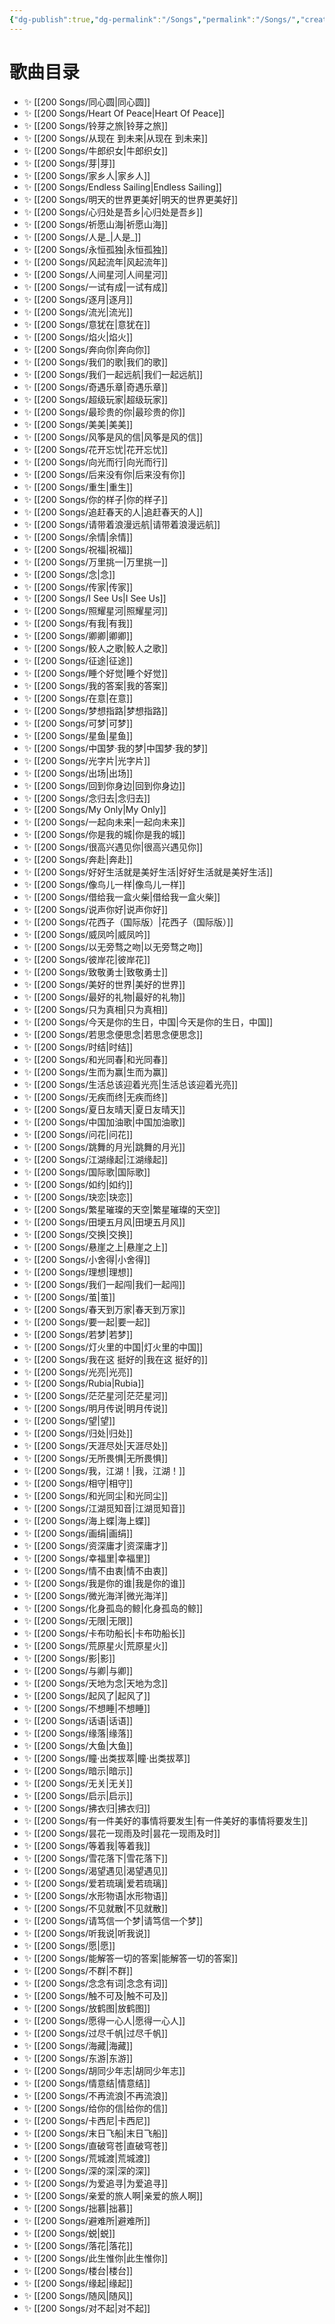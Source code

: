 ```yaml
---
{"dg-publish":true,"dg-permalink":"/Songs","permalink":"/Songs/","created":"2022-11-25T19:22:29.000+08:00","updated":"2023-04-11T12:08:59.000+08:00"}
---
```


# 歌曲目录

- ✨ [[200 Songs/同心圆\|同心圆]]
- ✨ [[200 Songs/Heart Of Peace\|Heart Of Peace]]
- ✨ [[200 Songs/铃芽之旅\|铃芽之旅]]
- ✨ [[200 Songs/从现在 到未来\|从现在 到未来]]
- ✨ [[200 Songs/牛郎织女\|牛郎织女]]
- ✨ [[200 Songs/芽\|芽]]
- ✨ [[200 Songs/家乡人\|家乡人]]
- ✨ [[200 Songs/Endless Sailing\|Endless Sailing]]
- ✨ [[200 Songs/明天的世界更美好\|明天的世界更美好]]
- ✨ [[200 Songs/心归处是吾乡\|心归处是吾乡]]
- ✨ [[200 Songs/祈愿山海\|祈愿山海]]
- ✨ [[200 Songs/人是_\|人是_]]
- ✨ [[200 Songs/永恒孤独\|永恒孤独]]
- ✨ [[200 Songs/风起流年\|风起流年]]
- ✨ [[200 Songs/人间星河\|人间星河]]
- ✨ [[200 Songs/一试有成\|一试有成]]
- ✨ [[200 Songs/逐月\|逐月]]
- ✨ [[200 Songs/流光\|流光]]
- ✨ [[200 Songs/意犹在\|意犹在]]
- ✨ [[200 Songs/焰火\|焰火]]
- ✨ [[200 Songs/奔向你\|奔向你]]
- ✨ [[200 Songs/我们的歌\|我们的歌]]
- ✨ [[200 Songs/我们一起远航\|我们一起远航]]
- ✨ [[200 Songs/奇遇乐章\|奇遇乐章]]
- ✨ [[200 Songs/超级玩家\|超级玩家]]
- ✨ [[200 Songs/最珍贵的你\|最珍贵的你]]
- ✨ [[200 Songs/美美\|美美]]
- ✨ [[200 Songs/风筝是风的信\|风筝是风的信]]
- ✨ [[200 Songs/花开忘忧\|花开忘忧]]
- ✨ [[200 Songs/向光而行\|向光而行]]
- ✨ [[200 Songs/后来没有你\|后来没有你]]
- ✨ [[200 Songs/重生\|重生]]
- ✨ [[200 Songs/你的样子\|你的样子]]
- ✨ [[200 Songs/追赶春天的人\|追赶春天的人]]
- ✨ [[200 Songs/请带着浪漫远航\|请带着浪漫远航]]
- ✨ [[200 Songs/余情\|余情]]
- ✨ [[200 Songs/祝福\|祝福]]
- ✨ [[200 Songs/万里挑一\|万里挑一]]
- ✨ [[200 Songs/念\|念]]
- ✨ [[200 Songs/传家\|传家]]
- ✨ [[200 Songs/I See Us\|I See Us]]
- ✨ [[200 Songs/照耀星河\|照耀星河]]
- ✨ [[200 Songs/有我\|有我]]
- ✨ [[200 Songs/卿卿\|卿卿]]
- ✨ [[200 Songs/鲛人之歌\|鲛人之歌]]
- ✨ [[200 Songs/征途\|征途]]
- ✨ [[200 Songs/睡个好觉\|睡个好觉]]
- ✨ [[200 Songs/我的答案\|我的答案]]
- ✨ [[200 Songs/在意\|在意]]
- ✨ [[200 Songs/梦想指路\|梦想指路]]
- ✨ [[200 Songs/可梦\|可梦]]
- ✨ [[200 Songs/星鱼\|星鱼]]
- ✨ [[200 Songs/中国梦·我的梦\|中国梦·我的梦]]
- ✨ [[200 Songs/光字片\|光字片]]
- ✨ [[200 Songs/出场\|出场]]
- ✨ [[200 Songs/回到你身边\|回到你身边]]
- ✨ [[200 Songs/念归去\|念归去]]
- ✨ [[200 Songs/My Only\|My Only]]
- ✨ [[200 Songs/一起向未来\|一起向未来]]
- ✨ [[200 Songs/你是我的城\|你是我的城]]
- ✨ [[200 Songs/很高兴遇见你\|很高兴遇见你]]
- ✨ [[200 Songs/奔赴\|奔赴]]
- ✨ [[200 Songs/好好生活就是美好生活\|好好生活就是美好生活]]
- ✨ [[200 Songs/像鸟儿一样\|像鸟儿一样]]
- ✨ [[200 Songs/借给我一盒火柴\|借给我一盒火柴]]
- ✨ [[200 Songs/说声你好\|说声你好]]
- ✨ [[200 Songs/花西子（国际版）\|花西子（国际版）]]
- ✨ [[200 Songs/威凤吟\|威凤吟]]
- ✨ [[200 Songs/以无旁骛之吻\|以无旁骛之吻]]
- ✨ [[200 Songs/彼岸花\|彼岸花]]
- ✨ [[200 Songs/致敬勇士\|致敬勇士]]
- ✨ [[200 Songs/美好的世界\|美好的世界]]
- ✨ [[200 Songs/最好的礼物\|最好的礼物]]
- ✨ [[200 Songs/只为真相\|只为真相]]
- ✨ [[200 Songs/今天是你的生日，中国\|今天是你的生日，中国]]
- ✨ [[200 Songs/若思念便思念\|若思念便思念]]
- ✨ [[200 Songs/时结\|时结]]
- ✨ [[200 Songs/和光同春\|和光同春]]
- ✨ [[200 Songs/生而为赢\|生而为赢]]
- ✨ [[200 Songs/生活总该迎着光亮\|生活总该迎着光亮]]
- ✨ [[200 Songs/无疾而终\|无疾而终]]
- ✨ [[200 Songs/夏日友晴天\|夏日友晴天]]
- ✨ [[200 Songs/中国加油歌\|中国加油歌]]
- ✨ [[200 Songs/问花\|问花]]
- ✨ [[200 Songs/跳舞的月光\|跳舞的月光]]
- ✨ [[200 Songs/江湖缘起\|江湖缘起]]
- ✨ [[200 Songs/国际歌\|国际歌]]
- ✨ [[200 Songs/如约\|如约]]
- ✨ [[200 Songs/玦恋\|玦恋]]
- ✨ [[200 Songs/繁星璀璨的天空\|繁星璀璨的天空]]
- ✨ [[200 Songs/田埂五月风\|田埂五月风]]
- ✨ [[200 Songs/交换\|交换]]
- ✨ [[200 Songs/悬崖之上\|悬崖之上]]
- ✨ [[200 Songs/小舍得\|小舍得]]
- ✨ [[200 Songs/理想\|理想]]
- ✨ [[200 Songs/我们一起闯\|我们一起闯]]
- ✨ [[200 Songs/茧\|茧]]
- ✨ [[200 Songs/春天到万家\|春天到万家]]
- ✨ [[200 Songs/要一起\|要一起]]
- ✨ [[200 Songs/若梦\|若梦]]
- ✨ [[200 Songs/灯火里的中国\|灯火里的中国]]
- ✨ [[200 Songs/我在这 挺好的\|我在这 挺好的]]
- ✨ [[200 Songs/光亮\|光亮]]
- ✨ [[200 Songs/Rubia\|Rubia]]
- ✨ [[200 Songs/茫茫星河\|茫茫星河]]
- ✨ [[200 Songs/明月传说\|明月传说]]
- ✨ [[200 Songs/望\|望]]
- ✨ [[200 Songs/归处\|归处]]
- ✨ [[200 Songs/天涯尽处\|天涯尽处]]
- ✨ [[200 Songs/无所畏惧\|无所畏惧]]
- ✨ [[200 Songs/我，江湖！\|我，江湖！]]
- ✨ [[200 Songs/相守\|相守]]
- ✨ [[200 Songs/和光同尘\|和光同尘]]
- ✨ [[200 Songs/江湖觅知音\|江湖觅知音]]
- ✨ [[200 Songs/海上蝶\|海上蝶]]
- ✨ [[200 Songs/画绢\|画绢]]
- ✨ [[200 Songs/资深庸才\|资深庸才]]
- ✨ [[200 Songs/幸福里\|幸福里]]
- ✨ [[200 Songs/情不由衷\|情不由衷]]
- ✨ [[200 Songs/我是你的谁\|我是你的谁]]
- ✨ [[200 Songs/微光海洋\|微光海洋]]
- ✨ [[200 Songs/化身孤岛的鲸\|化身孤岛的鲸]]
- ✨ [[200 Songs/无限\|无限]]
- ✨ [[200 Songs/卡布叻船长\|卡布叻船长]]
- ✨ [[200 Songs/荒原星火\|荒原星火]]
- ✨ [[200 Songs/影\|影]]
- ✨ [[200 Songs/与卿\|与卿]]
- ✨ [[200 Songs/天地为念\|天地为念]]
- ✨ [[200 Songs/起风了\|起风了]]
- ✨ [[200 Songs/不想睡\|不想睡]]
- ✨ [[200 Songs/话语\|话语]]
- ✨ [[200 Songs/缘落\|缘落]]
- ✨ [[200 Songs/大鱼\|大鱼]]
- ✨ [[200 Songs/瞳·出类拔萃\|瞳·出类拔萃]]
- ✨ [[200 Songs/暗示\|暗示]]
- ✨ [[200 Songs/无关\|无关]]
- ✨ [[200 Songs/启示\|启示]]
- ✨ [[200 Songs/拂衣归\|拂衣归]]
- ✨ [[200 Songs/有一件美好的事情将要发生\|有一件美好的事情将要发生]]
- ✨ [[200 Songs/昙花一现雨及时\|昙花一现雨及时]]
- ✨ [[200 Songs/等着我\|等着我]]
- ✨ [[200 Songs/雪花落下\|雪花落下]]
- ✨ [[200 Songs/渴望遇见\|渴望遇见]]
- ✨ [[200 Songs/爱若琉璃\|爱若琉璃]]
- ✨ [[200 Songs/水形物语\|水形物语]]
- ✨ [[200 Songs/不见就散\|不见就散]]
- ✨ [[200 Songs/请笃信一个梦\|请笃信一个梦]]
- ✨ [[200 Songs/听我说\|听我说]]
- ✨ [[200 Songs/愿\|愿]]
- ✨ [[200 Songs/能解答一切的答案\|能解答一切的答案]]
- ✨ [[200 Songs/不群\|不群]]
- ✨ [[200 Songs/念念有词\|念念有词]]
- ✨ [[200 Songs/触不可及\|触不可及]]
- ✨ [[200 Songs/放鹤图\|放鹤图]]
- ✨ [[200 Songs/愿得一心人\|愿得一心人]]
- ✨ [[200 Songs/过尽千帆\|过尽千帆]]
- ✨ [[200 Songs/海藏\|海藏]]
- ✨ [[200 Songs/东游\|东游]]
- ✨ [[200 Songs/胡同少年志\|胡同少年志]]
- ✨ [[200 Songs/情意结\|情意结]]
- ✨ [[200 Songs/不再流浪\|不再流浪]]
- ✨ [[200 Songs/给你的信\|给你的信]]
- ✨ [[200 Songs/卡西尼\|卡西尼]]
- ✨ [[200 Songs/末日飞船\|末日飞船]]
- ✨ [[200 Songs/直破穹苍\|直破穹苍]]
- ✨ [[200 Songs/荒城渡\|荒城渡]]
- ✨ [[200 Songs/深的深\|深的深]]
- ✨ [[200 Songs/为爱追寻\|为爱追寻]]
- ✨ [[200 Songs/亲爱的旅人啊\|亲爱的旅人啊]]
- ✨ [[200 Songs/拙慕\|拙慕]]
- ✨ [[200 Songs/避难所\|避难所]]
- ✨ [[200 Songs/蜕\|蜕]]
- ✨ [[200 Songs/落花\|落花]]
- ✨ [[200 Songs/此生惟你\|此生惟你]]
- ✨ [[200 Songs/楼台\|楼台]]
- ✨ [[200 Songs/缘起\|缘起]]
- ✨ [[200 Songs/随风\|随风]]
- ✨ [[200 Songs/对不起\|对不起]]


